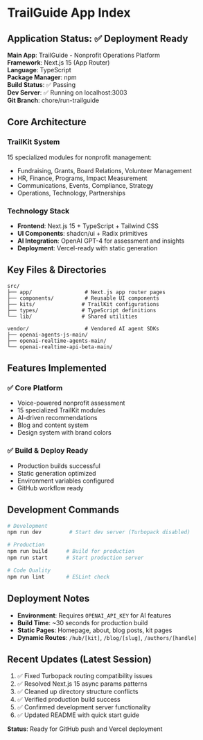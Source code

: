 # TrailGuide App Index

## Application Status: ✅ Deployment Ready

**Main App**: TrailGuide - Nonprofit Operations Platform  
**Framework**: Next.js 15 (App Router)  
**Language**: TypeScript  
**Package Manager**: npm  
**Build Status**: ✅ Passing  
**Dev Server**: ✅ Running on localhost:3003  
**Git Branch**: chore/run-trailguide  

## Core Architecture

### TrailKit System
15 specialized modules for nonprofit management:
- Fundraising, Grants, Board Relations, Volunteer Management
- HR, Finance, Programs, Impact Measurement
- Communications, Events, Compliance, Strategy
- Operations, Technology, Partnerships

### Technology Stack
- **Frontend**: Next.js 15 + TypeScript + Tailwind CSS
- **UI Components**: shadcn/ui + Radix primitives
- **AI Integration**: OpenAI GPT-4 for assessment and insights
- **Deployment**: Vercel-ready with static generation

## Key Files & Directories

```
src/
├── app/                 # Next.js app router pages
├── components/          # Reusable UI components  
├── kits/               # TrailKit configurations
├── types/              # TypeScript definitions
└── lib/                # Shared utilities

vendor/                  # Vendored AI agent SDKs
├── openai-agents-js-main/
├── openai-realtime-agents-main/
└── openai-realtime-api-beta-main/
```

## Features Implemented

### ✅ Core Platform
- Voice-powered nonprofit assessment
- 15 specialized TrailKit modules
- AI-driven recommendations
- Blog and content system
- Design system with brand colors

### ✅ Build & Deploy Ready
- Production builds successful
- Static generation optimized
- Environment variables configured
- GitHub workflow ready

## Development Commands

```bash
# Development
npm run dev         # Start dev server (Turbopack disabled)

# Production
npm run build      # Build for production
npm run start      # Start production server

# Code Quality
npm run lint       # ESLint check
```

## Deployment Notes

- **Environment**: Requires `OPENAI_API_KEY` for AI features
- **Build Time**: ~30 seconds for production build
- **Static Pages**: Homepage, about, blog posts, kit pages
- **Dynamic Routes**: `/hub/[kit]`, `/blog/[slug]`, `/authors/[handle]`

## Recent Updates (Latest Session)

1. ✅ Fixed Turbopack routing compatibility issues
2. ✅ Resolved Next.js 15 async params patterns  
3. ✅ Cleaned up directory structure conflicts
4. ✅ Verified production build success
5. ✅ Confirmed development server functionality
6. ✅ Updated README with quick start guide

**Status**: Ready for GitHub push and Vercel deployment
